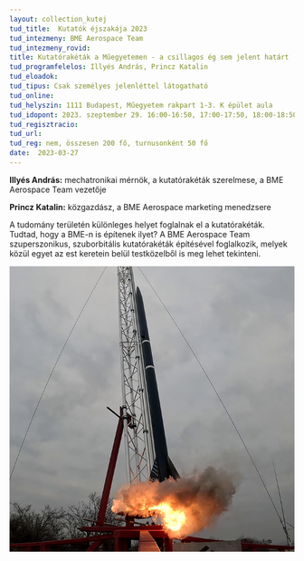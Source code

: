 ```yaml
---
layout: collection_kutej
tud_title:  Kutatók éjszakája 2023
tud_intezmeny: BME Aerospace Team
tud_intezmeny_rovid: 
title: Kutatórakéták a Műegyetemen - a csillagos ég sem jelent határt
tud_programfelelos: Illyés András, Princz Katalin
tud_eloadok: 
tud_tipus: Csak személyes jelenléttel látogatható
tud_online: 
tud_helyszin: 1111 Budapest, Műegyetem rakpart 1-3. K épület aula
tud_idopont: 2023. szeptember 29. 16:00-16:50, 17:00-17:50, 18:00-18:50, 19:00-19:50
tud_regisztracio: 
tud_url: 
tud_reg: nem, összesen 200 fő, turnusonként 50 fő
date:  2023-03-27
---
```


**Illyés András:** mechatronikai mérnök, a kutatórakéták szerelmese, a BME Aerospace Team vezetője

**Princz Katalin:** közgazdász, a BME Aerospace marketing menedzsere

A tudomány területén különleges helyet foglalnak el a kutatórakéták. Tudtad, hogy a BME-n is építenek ilyet? A BME Aerospace Team szuperszonikus, szuborbitális kutatórakéták építésével foglalkozik, melyek közül egyet az est keretein belül testközelből is meg lehet tekinteni.

![Kutatórakéták a Műegyetemen - a csillagos ég sem jelent határt](images/kutatoraketak-a-muegyetemen.jpg)
